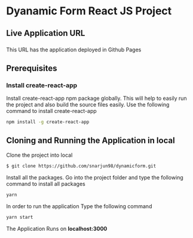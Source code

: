 # Dyanamic Form React JS Project

## Live Application URL

### 
This URL has the application deployed in Github Pages

## Prerequisites

### Install create-react-app
Install create-react-app npm package globally. This will help to easily run the project and also build the source files easily. Use the following command to install create-react-app

```bash
npm install -g create-react-app
```

## Cloning and Running the Application in local

Clone the project into local
```bash
$ git clone https://github.com/snarjun98/dynamicform.git
```

Install all the  packages. Go into the project folder and type the following command to install all  packages

```bash
yarn
```

In order to run the application Type the following command

```bash
yarn start
```

The Application Runs on **localhost:3000**
